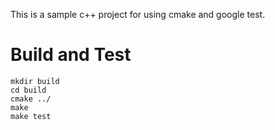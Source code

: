 This is a sample c++ project for using cmake and google test.

# Build and Test
```
mkdir build
cd build
cmake ../
make
make test
```
